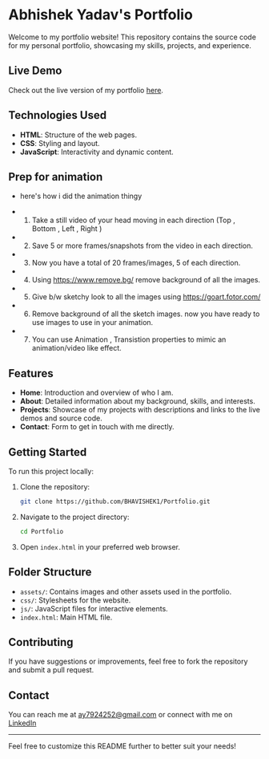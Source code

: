 # Abhishek Yadav's Portfolio

Welcome to my portfolio website! This repository contains the source code for my personal portfolio, showcasing my skills, projects, and experience.

## Live Demo

Check out the live version of my portfolio [here](https://portfolio-abhishekyadav.netlify.app/).

## Technologies Used

- **HTML**: Structure of the web pages.
- **CSS**: Styling and layout.
- **JavaScript**: Interactivity and dynamic content.

## Prep for animation

- here's how i did the animation thingy
  
- 1) Take a still video of your head moving in each direction (Top , Bottom , Left , Right )
- 2) Save 5 or more frames/snapshots from the video in each direction.
- 3) Now you have a total of 20 frames/images, 5 of each direction.
- 4) Using https://www.remove.bg/ remove background of all the images.
- 5) Give b/w sketchy look to all the images using https://goart.fotor.com/
- 6) Remove background of all the sketch images. now you have ready to use images to use in your animation.
- 7) You can use Animation , Transistion properties to mimic an animation/video like effect.

## Features

- **Home**: Introduction and overview of who I am.
- **About**: Detailed information about my background, skills, and interests.
- **Projects**: Showcase of my projects with descriptions and links to the live demos and source code.
- **Contact**: Form to get in touch with me directly.

## Getting Started

To run this project locally:

1. Clone the repository:
   ```bash
   git clone https://github.com/BHAVISHEK1/Portfolio.git
   ```
2. Navigate to the project directory:
   ```bash
   cd Portfolio
   ```
3. Open `index.html` in your preferred web browser.

## Folder Structure

- `assets/`: Contains images and other assets used in the portfolio.
- `css/`: Stylesheets for the website.
- `js/`: JavaScript files for interactive elements.
- `index.html`: Main HTML file.

## Contributing

If you have suggestions or improvements, feel free to fork the repository and submit a pull request. 

## Contact

You can reach me at [ay7924252@gmail.com](mailto:ay7924252@gmail.com) or connect with me on [LinkedIn](https://www.linkedin.com/in/abhishek-yadav-908639280/)

---

Feel free to customize this README further to better suit your needs!
